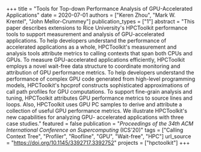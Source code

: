 +++
title = "Tools for Top-down Performance Analysis of GPU-Accelerated Applications"
date = 2020-07-01
authors = ["Keren Zhou", "Mark W. Krentel", "John Mellor-Crummey"]
publication_types = ["1"]
abstract = "This paper describes extensions to Rice University's HPCToolkit performance tools to support measurement and analysis of GPU-accelerated applications. To help developers understand the performance of accelerated applications as a whole, HPCToolkit's measurement and analysis tools attribute metrics to calling contexts that span both CPUs and GPUs. To measure GPU-accelerated applications efficiently, HPCToolkit employs a novel wait-free data structure to coordinate monitoring and attribution of GPU performance metrics. To help developers understand the performance of complex GPU code generated from high-level programming models, HPCToolkit's hpcprof constructs sophisticated approximations of call path profiles for GPU computations. To support fine-grain analysis and tuning, HPCToolkit attributes GPU performance metrics to source lines and loops. Also, HPCToolkit uses GPU PC samples to derive and attribute a collection of useful GPU performance metrics. We illustrate HPCToolkit's new capabilities for analyzing GPU- accelerated applications with three case studies."
featured = false
publication = "*Proceedings of the 34th ACM International Conference on Supercomputing* (ICS'20)"
tags = ["Calling Context Tree", "Profiler", "Roofline", "GPU", "Wait-free", "HPC"]
url_source = "https://doi.org/10.1145/3392717.3392752"
projects = ["hpctoolkit"]
+++

